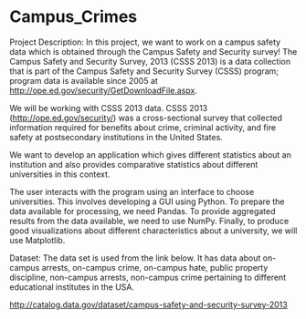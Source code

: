 # Campus_Crimes

Project Description:
In this project, we want to work on a campus safety data which is obtained through the Campus Safety and Security survey! The Campus Safety and Security Survey, 2013 (CSSS 2013) is a data collection that is part of the Campus Safety and Security Survey (CSSS) program; program data is available since 2005 at http://ope.ed.gov/security/GetDownloadFile.aspx.

We will be working with CSSS 2013 data. CSSS 2013 (http://ope.ed.gov/security/) was a cross-sectional survey that collected information required for benefits about crime, criminal activity, and fire safety at postsecondary institutions in the United States.
 
We want to develop an application which gives different statistics about an institution and also provides comparative statistics about different universities in this context.

The user interacts with the program using an interface to choose universities. This involves developing a GUI using Python. To prepare the data available for processing, we need Pandas. To provide aggregated results from the data available, we need to use NumPy. Finally, to produce good visualizations about different characteristics about a university, we will use Matplotlib. 
 
 

Dataset:
The data set is used from the link below. It has data about on-campus arrests, on-campus crime, on-campus hate, public property discipline, non-campus arrests, non-campus crime pertaining to different educational institutes in the USA.

http://catalog.data.gov/dataset/campus-safety-and-security-survey-2013
